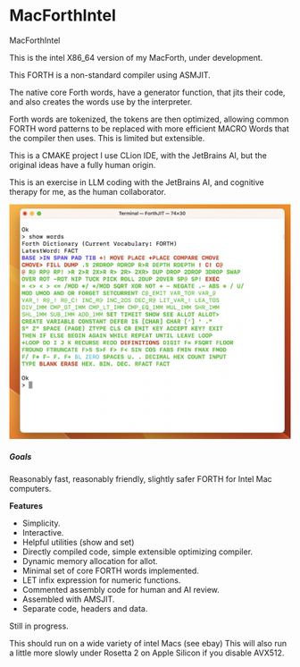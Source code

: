 # MacForthIntel
MacForthIntel

This is the intel X86_64 version of my MacForth, under development.

This FORTH is a non-standard compiler using ASMJIT.

The native core Forth words, have a generator function, that jits their code, and also creates the words
use by the interpreter.

Forth words are tokenized, the tokens are then optimized, allowing common FORTH word patterns to be replaced with more
efficient MACRO Words that the compiler then uses. This is limited but extensible.

This is a CMAKE project 
I use CLion IDE, with the JetBrains AI, but the original ideas have a fully human origin.

This is an exercise in LLM coding with the JetBrains AI, and cognitive therapy for me, as the human collaborator.


![Selfie ](MacForth.png)


##### Goals

Reasonably fast, reasonably friendly, slightly safer FORTH for Intel Mac computers.

**Features**

* Simplicity.
* Interactive.
* Helpful utilities (show and set)
* Directly compiled code, simple extensible optimizing compiler.
* Dynamic memory allocation for allot.
* Minimal set of core FORTH words implemented.
* LET infix expression for numeric functions.
* Commented assembly code for human and AI review.
* Assembled with AMSJIT.
* Separate code, headers and data.

Still in progress.

This should run on a wide variety of intel Macs (see ebay)
This will also run a little more slowly under Rosetta 2 on Apple Silicon if you disable AVX512.









